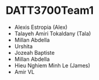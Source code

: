 # DATT3700Team1


- Alexis Estropia (Alex)
- Talayeh Amiri Tokaldany (Tala)
- Millan Abdella 
- Urshita
- Jozeah Baptiste
- Millan Abdella
- Hieu Nghiem Minh Le (James)
- Amir VL
